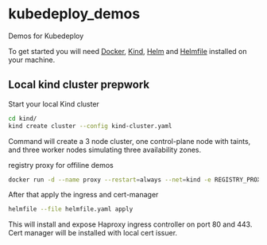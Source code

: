 # kubedeploy_demos
Demos for Kubedeploy

To get started you will need [Docker](https://www.docker.com/), [Kind](https://kind.sigs.k8s.io/), [Helm](https://helm.sh/) and [Helmfile](https://helmfile.readthedocs.io/en/latest/) installed on your machine.

## Local kind cluster prepwork


Start your local Kind cluster

```bash
cd kind/
kind create cluster --config kind-cluster.yaml
```

Command will create a 3 node cluster, one control-plane node with taints, and three worker nodes simulating three availability zones.

registry proxy for offiline demos

```bash
docker run -d --name proxy --restart=always --net=kind -e REGISTRY_PROXY_REMOTEURL=https://registry-1.docker.io registry:2
```

After that apply the ingress and cert-manager

```bash
helmfile --file helmfile.yaml apply
```

This will install and expose Haproxy ingress controller on port 80 and 443. Cert manager will be installed with local cert issuer.


